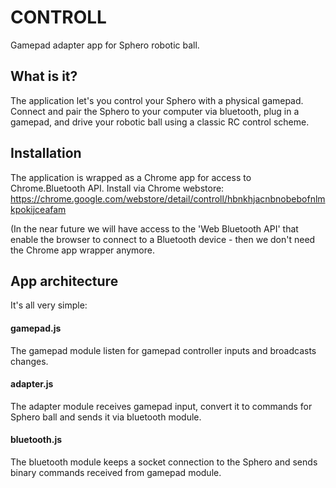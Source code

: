 # CONTROLL

Gamepad adapter app for Sphero robotic ball.

##  What is it?

The application let's you control your Sphero with a physical gamepad. Connect and pair the Sphero to your computer via bluetooth, plug in a gamepad, and drive your robotic ball using a classic RC control scheme.

## Installation

The application is wrapped as a Chrome app for access to Chrome.Bluetooth API. Install via Chrome webstore:
https://chrome.google.com/webstore/detail/controll/hbnkhjacnbnobebofnlmkpokijceafam

(In the near future we will have access to the 'Web Bluetooth API' that enable the browser to connect to a Bluetooth device - then we don't need the Chrome app wrapper anymore.

## App architecture
It's all very simple:

#### gamepad.js
The gamepad module listen for gamepad controller inputs and broadcasts changes.

#### adapter.js
The adapter module receives gamepad input, convert it to commands for Sphero ball and sends it via bluetooth module.  

#### bluetooth.js
The bluetooth module keeps a socket connection to the Sphero and sends binary commands received from gamepad module.
